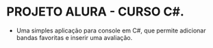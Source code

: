 # PROJETO ALURA - CURSO C#.
- Uma simples aplicação para console em C#, que permite adicionar bandas favoritas e inserir uma avaliação.
